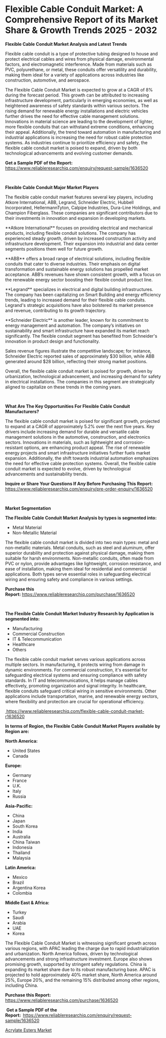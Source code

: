 <p><h1>Flexible Cable Conduit Market: A Comprehensive Report of its Market Share & Growth Trends 2025 - 2032</h1></p><p><strong>Flexible Cable Conduit Market Analysis and Latest Trends</strong></p>
<p><p>Flexible cable conduit is a type of protective tubing designed to house and protect electrical cables and wires from physical damage, environmental factors, and electromagnetic interference. Made from materials such as PVC, polyurethane, or metal, these conduits offer versatility and durability, making them ideal for a variety of applications across industries like construction, automotive, and aerospace.</p><p>The Flexible Cable Conduit Market is expected to grow at a CAGR of 8% during the forecast period. This growth can be attributed to increasing infrastructure development, particularly in emerging economies, as well as heightened awareness of safety standards within various sectors. The rising demand for renewable energy installations and electric vehicles further drives the need for effective cable management solutions. Innovations in material science are leading to the development of lighter, more flexible conduits that can withstand extreme conditions, enhancing their appeal. Additionally, the trend toward automation in manufacturing and industrial applications is increasing the need for robust cable protection systems. As industries continue to prioritize efficiency and safety, the flexible cable conduit market is poised to expand, driven by both technological advancements and evolving customer demands.</p></p>
<p><strong>Get a Sample PDF of the Report:&nbsp;</strong> <a href="https://www.reliableresearchiq.com/enquiry/request-sample/1636520?utm_campaign=3524&utm_medium=2&utm_source=Github&utm_content=ia&utm_term=31032025&utm_id=flexible-cable-conduit">https://www.reliableresearchiq.com/enquiry/request-sample/1636520</a></p>
<p>&nbsp;</p>
<p><strong>Flexible Cable Conduit Major Market Players</strong></p>
<p><p>The flexible cable conduit market features several key players, including Atkore International, ABB, Legrand, Schneider Electric, Hubbell Incorporated, HellermannTyton, Calpipe Industries, Dura-Line Holdings, and Champion Fiberglass. These companies are significant contributors due to their investments in innovation and expansion in developing markets.</p><p>**Atkore International** focuses on providing electrical and mechanical products, including flexible conduit solutions. The company has experienced steady growth, driven by increased construction activity and infrastructure development. Their expansion into industrial and data center segments positions them well for future growth.</p><p>**ABB** offers a broad range of electrical solutions, including flexible conduits that cater to diverse industries. Their emphasis on digital transformation and sustainable energy solutions has propelled market acceptance. ABB’s revenues have shown consistent growth, with a focus on the renewable energy sector boosting their flexible conduit product line.</p><p>**Legrand** specializes in electrical and digital building infrastructures. The company has been capitalizing on Smart Building and energy efficiency trends, leading to increased demand for their flexible cable conduits. Legrand's strategic acquisitions have also bolstered its market presence and revenue, contributing to its growth trajectory.</p><p>**Schneider Electric** is another leader, known for its commitment to energy management and automation. The company’s initiatives on sustainability and smart infrastructure have expanded its market reach significantly. The flexible conduit segment has benefited from Schneider's innovation in product design and functionality.</p><p>Sales revenue figures illustrate the competitive landscape; for instance, Schneider Electric reported sales of approximately $30 billion, while ABB generated around $28 billion, reflecting their strong market positions.</p><p>Overall, the flexible cable conduit market is poised for growth, driven by urbanization, technological advancement, and increasing demand for safety in electrical installations. The companies in this segment are strategically aligned to capitalize on these trends in the coming years.</p></p>
<p>&nbsp;</p>
<p><strong>What Are The Key Opportunities For Flexible Cable Conduit Manufacturers?</strong></p>
<p><p>The flexible cable conduit market is poised for significant growth, projected to expand at a CAGR of approximately 5.2% over the next five years. Key drivers include increasing demand for durable and versatile cable management solutions in the automotive, construction, and electronics sectors. Innovations in materials, such as lightweight and corrosion-resistant options, are enhancing product appeal. The rise of renewable energy projects and smart infrastructure initiatives further fuels market expansion. Additionally, the shift towards industrial automation emphasizes the need for effective cable protection systems. Overall, the flexible cable conduit market is expected to evolve, driven by technological advancements and sustainability trends.</p></p>
<p><strong>Inquire or Share Your Questions If Any Before Purchasing This Report:</strong> <a href="https://www.reliableresearchiq.com/enquiry/pre-order-enquiry/1636520?utm_campaign=3524&utm_medium=2&utm_source=Github&utm_content=ia&utm_term=31032025&utm_id=flexible-cable-conduit">https://www.reliableresearchiq.com/enquiry/pre-order-enquiry/1636520</a></p>
<p>&nbsp;</p>
<p><strong>Market Segmentation</strong></p>
<p><strong>The Flexible Cable Conduit Market Analysis by types is segmented into:</strong></p>
<p><ul><li>Metal Material</li><li>Non-Metallic Material</li></ul></p>
<p><p>The flexible cable conduit market is divided into two main types: metal and non-metallic materials. Metal conduits, such as steel and aluminum, offer superior durability and protection against physical damage, making them suitable for harsh environments. Non-metallic conduits, often made from PVC or nylon, provide advantages like lightweight, corrosion resistance, and ease of installation, making them ideal for residential and commercial applications. Both types serve essential roles in safeguarding electrical wiring and ensuring safety and compliance in various settings.</p></p>
<p><strong>Purchase this Report:&nbsp;</strong><a href="https://www.reliableresearchiq.com/purchase/1636520?utm_campaign=3524&utm_medium=2&utm_source=Github&utm_content=ia&utm_term=31032025&utm_id=flexible-cable-conduit">https://www.reliableresearchiq.com/purchase/1636520</a></p>
<p>&nbsp;</p>
<p><strong>The Flexible Cable Conduit Market Industry Research by Application is segmented into:</strong></p>
<p><ul><li>Manufacturing</li><li>Commercial Construction</li><li>IT & Telecommunication</li><li>Healthcare</li><li>Others</li></ul></p>
<p><p>The flexible cable conduit market serves various applications across multiple sectors. In manufacturing, it protects wiring from damage in dynamic environments. For commercial construction, it's essential for safeguarding electrical systems and ensuring compliance with safety standards. In IT and telecommunications, it helps manage cables effectively, promoting organization and signal integrity. In healthcare, flexible conduits safeguard critical wiring in sensitive environments. Other applications include transportation, marine, and renewable energy sectors, where flexibility and protection are crucial for operational efficiency.</p></p>
<p><a href="https://www.reliableresearchiq.com/flexible-cable-conduit-market-r1636520?utm_campaign=3524&utm_medium=2&utm_source=Github&utm_content=ia&utm_term=31032025&utm_id=flexible-cable-conduit">&nbsp;https://www.reliableresearchiq.com/flexible-cable-conduit-market-r1636520</a></p>
<p><strong>In terms of Region, the Flexible Cable Conduit Market Players available by Region are:</strong></p>
<p>
    <p> <strong> North America: </strong>
        <ul>
            <li>United States</li>
            <li>Canada</li>
        </ul>
        </p> 
    <p> <strong> Europe: </strong>
        <ul>
            <li>Germany</li>
            <li>France</li>
            <li>U.K.</li>
            <li>Italy</li>
            <li>Russia</li>
        </ul>
        </p> 
    <p> <strong> Asia-Pacific: </strong>
        <ul>
            <li>China</li>
            <li>Japan</li>
            <li>South Korea</li>
            <li>India</li>
            <li>Australia</li>
            <li>China Taiwan</li>
            <li>Indonesia</li>
            <li>Thailand</li>
            <li>Malaysia</li>
        </ul>
        </p> 
    <p> <strong> Latin America: </strong>
        <ul>
            <li>Mexico</li>
            <li>Brazil</li>
            <li>Argentina Korea</li>
            <li>Colombia</li>
        </ul>
        </p> 
    <p> <strong> Middle East & Africa: </strong>
        <ul>
            <li>Turkey</li>
            <li>Saudi</li>
            <li>Arabia</li>
            <li>UAE</li>
            <li>Korea</li>
        </ul>
    </p>
    </p>
<p><p>The Flexible Cable Conduit Market is witnessing significant growth across various regions, with APAC leading the charge due to rapid industrialization and urbanization. North America follows, driven by technological advancements and strong infrastructure investment. Europe also shows promising growth, supported by stringent safety regulations. China is expanding its market share due to its robust manufacturing base. APAC is projected to hold approximately 40% market share, North America around 25%, Europe 20%, and the remaining 15% distributed among other regions, including China.</p></p>
<p><strong>Purchase this Report: </strong><a href="https://www.reliableresearchiq.com/purchase/1636520?utm_campaign=3524&utm_medium=2&utm_source=Github&utm_content=ia&utm_term=31032025&utm_id=flexible-cable-conduit">https://www.reliableresearchiq.com/purchase/1636520</a></p>
<p>&nbsp;<strong>Get a Sample PDF of the Report:&nbsp;&nbsp;</strong><a href="https://www.reliableresearchiq.com/enquiry/request-sample/1636520?utm_campaign=3524&utm_medium=2&utm_source=Github&utm_content=ia&utm_term=31032025&utm_id=flexible-cable-conduit">https://www.reliableresearchiq.com/enquiry/request-sample/1636520</a></p>
<p><strong></strong></p>
<p><p><a href="https://github.com/mehakmiamid1/Market-Research-Report-List-1/blob/main/acrylate-esters-market.md?utm_campaign=3524&utm_medium=2&utm_source=Github&utm_content=ia&utm_term=31032025&utm_id=flexible-cable-conduit">Acrylate Esters Market</a></p></p>